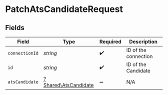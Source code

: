 # PatchAtsCandidateRequest


## Fields

| Field                                                       | Type                                                        | Required                                                    | Description                                                 |
| ----------------------------------------------------------- | ----------------------------------------------------------- | ----------------------------------------------------------- | ----------------------------------------------------------- |
| `connectionId`                                              | *string*                                                    | :heavy_check_mark:                                          | ID of the connection                                        |
| `id`                                                        | *string*                                                    | :heavy_check_mark:                                          | ID of the Candidate                                         |
| `atsCandidate`                                              | [?Shared\AtsCandidate](../../Models/Shared/AtsCandidate.md) | :heavy_minus_sign:                                          | N/A                                                         |